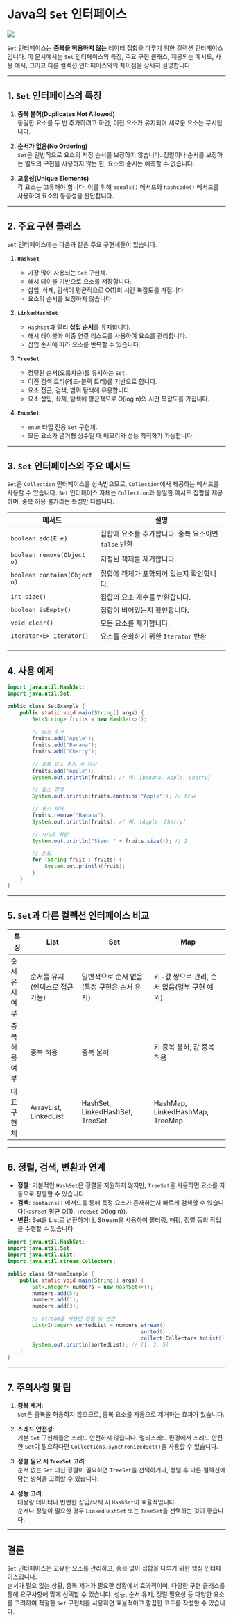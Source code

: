 # Java의 `Set` 인터페이스

![](https://www.programiz.com/sites/tutorial2program/files/java-set-implementation.png)

`Set` 인터페이스는 **중복을 허용하지 않는** 데이터 집합을 다루기 위한 컬렉션 인터페이스입니다. 이 문서에서는 `Set` 인터페이스의 특징, 주요 구현 클래스, 제공되는 메서드, 사용 예시, 그리고 다른 컬렉션 인터페이스와의 차이점을 상세히 설명합니다.

---

## 1. `Set` 인터페이스의 특징

1. **중복 불허(Duplicates Not Allowed)**  
   동일한 요소를 두 번 추가하려고 하면, 이전 요소가 유지되며 새로운 요소는 무시됩니다.

2. **순서가 없음(No Ordering)**  
   `Set`은 일반적으로 요소의 저장 순서를 보장하지 않습니다. 정렬이나 순서를 보장하는 별도의 구현을 사용하지 않는 한, 요소의 순서는 예측할 수 없습니다.

3. **고유성(Unique Elements)**  
   각 요소는 고유해야 합니다. 이를 위해 `equals()` 메서드와 `hashCode()` 메서드를 사용하여 요소의 동등성을 판단합니다.

---

## 2. 주요 구현 클래스

`Set` 인터페이스에는 다음과 같은 주요 구현체들이 있습니다.

1. **`HashSet`**
    - 가장 많이 사용되는 `Set` 구현체.
    - 해시 테이블 기반으로 요소를 저장합니다.
    - 삽입, 삭제, 탐색이 평균적으로 O(1)의 시간 복잡도를 가집니다.
    - 요소의 순서를 보장하지 않습니다.

2. **`LinkedHashSet`**
    - `HashSet`과 달리 **삽입 순서**를 유지합니다.
    - 해시 테이블과 이중 연결 리스트를 사용하여 요소를 관리합니다.
    - 삽입 순서에 따라 요소를 반복할 수 있습니다.

3. **`TreeSet`**
    - 정렬된 순서(오름차순)를 유지하는 `Set`.
    - 이진 검색 트리(레드-블랙 트리)를 기반으로 합니다.
    - 요소 접근, 검색, 범위 탐색에 유용합니다.
    - 요소 삽입, 삭제, 탐색에 평균적으로 O(log n)의 시간 복잡도를 가집니다.

4. **`EnumSet`**
    - `enum` 타입 전용 `Set` 구현체.
    - 모든 요소가 열거형 상수일 때 메모리와 성능 최적화가 가능합니다.

---

## 3. `Set` 인터페이스의 주요 메서드

`Set`은 `Collection` 인터페이스를 상속받으므로, `Collection`에서 제공하는 메서드를 사용할 수 있습니다. `Set` 인터페이스 자체는 `Collection`과 동일한 메서드 집합을 제공하며, 중복 허용 불가라는 특성만 다릅니다.

| 메서드                        | 설명                                     |
|-------------------------------|------------------------------------------|
| `boolean add(E e)`            | 집합에 요소를 추가합니다. 중복 요소이면 `false` 반환 |
| `boolean remove(Object o)`    | 지정된 객체를 제거합니다.                 |
| `boolean contains(Object o)`  | 집합에 객체가 포함되어 있는지 확인합니다.   |
| `int size()`                  | 집합의 요소 개수를 반환합니다.             |
| `boolean isEmpty()`           | 집합이 비어있는지 확인합니다.             |
| `void clear()`                | 모든 요소를 제거합니다.                   |
| `Iterator<E> iterator()`      | 요소를 순회하기 위한 `Iterator` 반환       |

---

## 4. 사용 예제

```java
import java.util.HashSet;
import java.util.Set;

public class SetExample {
    public static void main(String[] args) {
        Set<String> fruits = new HashSet<>();
        
        // 요소 추가
        fruits.add("Apple");
        fruits.add("Banana");
        fruits.add("Cherry");
        
        // 중복 요소 추가 시 무시
        fruits.add("Apple");
        System.out.println(fruits); // 예: [Banana, Apple, Cherry]

        // 요소 검색
        System.out.println(fruits.contains("Apple")); // true

        // 요소 제거
        fruits.remove("Banana");
        System.out.println(fruits); // 예: [Apple, Cherry]

        // 사이즈 확인
        System.out.println("Size: " + fruits.size()); // 2

        // 순회
        for (String fruit : fruits) {
            System.out.println(fruit);
        }
    }
}
```

---

## 5. `Set`과 다른 컬렉션 인터페이스 비교

| 특징             | List                             | Set                                | Map                                  |
|------------------|----------------------------------|-------------------------------------|---------------------------------------|
| 순서 유지 여부    | 순서를 유지 (인덱스로 접근 가능) | 일반적으로 순서 없음 (특정 구현은 순서 유지) | 키-값 쌍으로 관리, 순서 없음(일부 구현 예외) |
| 중복 허용 여부    | 중복 허용                         | 중복 불허                            | 키 중복 불허, 값 중복 허용              |
| 대표 구현체       | ArrayList, LinkedList            | HashSet, LinkedHashSet, TreeSet      | HashMap, LinkedHashMap, TreeMap        |

---

## 6. 정렬, 검색, 변환과 연계

- **정렬**: 기본적인 `HashSet`은 정렬을 지원하지 않지만, `TreeSet`을 사용하면 요소를 자동으로 정렬할 수 있습니다.
- **검색**: `contains()` 메서드를 통해 특정 요소가 존재하는지 빠르게 검색할 수 있습니다(`HashSet` 평균 O(1), `TreeSet` O(log n)).
- **변환**: Set을 List로 변환하거나, Stream을 사용하여 필터링, 매핑, 정렬 등의 작업을 수행할 수 있습니다.

```java
import java.util.HashSet;
import java.util.Set;
import java.util.List;
import java.util.stream.Collectors;

public class StreamExample {
    public static void main(String[] args) {
        Set<Integer> numbers = new HashSet<>();
        numbers.add(5);
        numbers.add(1);
        numbers.add(3);

        // Stream을 사용한 정렬 및 변환
        List<Integer> sortedList = numbers.stream()
                                          .sorted()
                                          .collect(Collectors.toList());
        System.out.println(sortedList); // [1, 3, 5]
    }
}
```

---

## 7. 주의사항 및 팁

1. **중복 제거**:  
   `Set`은 중복을 허용하지 않으므로, 중복 요소를 자동으로 제거하는 효과가 있습니다.

2. **스레드 안전성**:  
   기본 `Set` 구현체들은 스레드 안전하지 않습니다. 멀티스레드 환경에서 스레드 안전한 `Set`이 필요하다면 `Collections.synchronizedSet()`을 사용할 수 있습니다.

3. **정렬 필요 시 `TreeSet` 고려**:  
   순서 없는 `Set` 대신 정렬이 필요하면 `TreeSet`을 선택하거나, 정렬 후 다른 컬렉션에 담는 방식을 고려할 수 있습니다.

4. **성능 고려**:  
   대용량 데이터나 빈번한 삽입/삭제 시 `HashSet`이 효율적입니다.  
   순서나 정렬이 필요한 경우 `LinkedHashSet` 또는 `TreeSet`을 선택하는 것이 좋습니다.

---

## 결론

`Set` 인터페이스는 고유한 요소를 관리하고, 중복 없이 집합을 다루기 위한 핵심 인터페이스입니다.  
순서가 필요 없는 상황, 중복 제거가 필요한 상황에서 효과적이며, 다양한 구현 클래스를 통해 요구사항에 맞게 선택할 수 있습니다. 성능, 순서 유지, 정렬 필요성 등 다양한 요소를 고려하여 적절한 `Set` 구현체를 사용하면 효율적이고 깔끔한 코드를 작성할 수 있습니다.